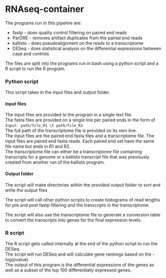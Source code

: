 # RNAseq-container
The programs run in this pipeline are:
* fastp - does quality control filtering on paired end reads  
* ParDRE - removes artifact duplicates from the paired end reads  
* kallisto - does pseudoalignment on the reads to a transcriptome  
* DESeq - does statistical analysis on the differential expressions between case and controls  

The files are split into the programs run in bash using a python script and a R script to run the R program.

### Python script  
This script takes in the input files and output folder. 

#### Input files  
The input files are provided to the program in a single text file.  
The fasta files are provided on a single line per paired ends in the form of `Input: path/file_R1 \t path/file_R2`.  
The full path of the transcriptome file is provided on its own line.   
The input files are the paired end fasta files and a transcriptome file. 
The input files are paired end fasta reads. Each paired end set have the same file name but ends in R1 and R2.  
The transcriptome file can either be a transcriptome file containing transcripts for a genome or a kallisto transcript file that was previously created from another run of the kallisto program.  

#### Output folder
The script will make directories within the provided output folder to sort and write the output files  

The script will call other python scripts to create histograms of read lengths for pre and post fastp filtering and the transcripts in the transcriptome.  

The script will also use the transcriptome file to generate a conversion table to convert the transcripts into genes for the final expression levels.  

### R script  
The R script gets called internally at the end of the python script to run the DESeq.  
The script will run DESeq and will calculate gene rankings based on the -log(pvalue).  
The output of this program is the differential expressions of the genes as well as a subset of the top 100 differentially expressed genes.  





